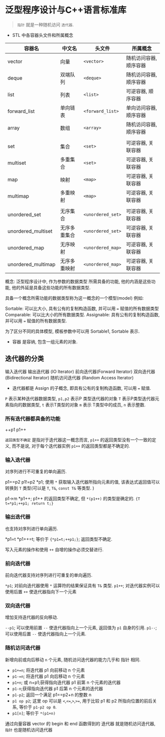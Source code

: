 # 泛型程序设计与C++语言标准库

> `指针` 就是一种随机访问 `迭代器`.

+ STL 中各容器头文件和所属概念

|容器名 | 中文名 | 头文件 | 所属概念|
|---|---|---|---|
|vector| 向量|    `<vector>`    |随机访问容器, 顺序容器|
|deque| 双端队列 |   `<deque>`   |随机访问容器, 顺序容器|
|list|  列表|    `<list>`    |可逆容器, 顺序容器|
|forward_list|  单向链表 |   `<forward_list>`    |单向访问容器, 顺序容器|
|array| 数组|    `<array>`   |随机访问容器, 顺序容器|
|||||
|set|   集合 |   `<set>` |可逆容器, 关联容器|
|multiset|  多重集合|    `<set>` |可逆容器, 关联容器|
|map|   映射 |   `<map>` |可逆容器, 关联容器|
|multimap|  多重映射 |   `<map>` |可逆容器, 关联容器|
|||||
|unordered_set| 无序集合 |   `<unordered_set>`   |可逆容器, 关联容器|
|unordered_multiset|    无序多重集合 |  `<unordered_set>`  |可逆容器, 关联容器|
|unordered_map| 无序映射 |  `<unordered_map>`   |可逆容器, 关联容器|
|unordered_multimap|    无序多重映射|    `<unordered_map>`   |可逆容器, 关联容器|

概念: 泛型程序设计中, 作为参数的数据类型 所需具备的功能,
他的内涵是这些功能, 他的外延是具备这些功能的所有数据类型.

具备一个概念所需功能的数据类型称为这一概念的一个模型(model)
例如:

Sortable: 可以比大小, 具有公有的复制构造函数, 并可以用 `=` 赋值的所有数据类型
Comparable: 可以比大小的所有数据类型.
Assignable: 具有公有的复制构造函数, 并可以用 `=` 赋值的所有数据类型.

为了区分不同的具体模型, 模板参数中可以用 Sortable1, Sortable 表示.

+ 容器 是容纳, 包含一组元素的对象.

## 迭代器的分类

输入迭代器 输出迭代器 (IO Iterator)
前向迭代器(Forward Iterator)
双向迭代器 (Bidirectional Iterator)
随机访问迭代器 (Random Access Iterator)

+ 迭代器都是 Assign 的子概念, 即具有公有的复制构造函数, 可以用 `=` 赋值.

`P` 表示某种迭代器数据类型, `p1,p2` 表示P 类型迭代器的对象
`T` 表示P类型迭代器元素指向的数据类型, `t` 表示T类型的对象
`m` 表示 T类型中的成员, `n` 表示整数.

### 所有迭代器都具备的功能

++p1
p1++

`返回类型不确定` 是指对于迭代器这一概念而言,  `p1++` 的返回类型没有一个一致的定义,
而不是说, 对于每个迭代器实例 `p1++` 的返回类型都是不确定的.

### 输入迭代器

对序列进行不可重复的单向遍历.

p1==p2
p1!=p2
*p1; 使用 `*` 获取输入迭代器所指向元素的值,
该表达式返回值可以转换到 `T` 类型(可以是 `T`, `T&`, `const T&` 等类型. )

p1->m
*p1++; p1++ 的返回类型不确定, 但 `*(p1++)` 的类型是确定的. `{T t=*p1;++p1; return t;}`

### 输出迭代器

也支持对序列进行单向遍历.

*p1=t
*p1++=t; 等价于 `{*p1=t;++p1;}`; 返回类型不确定.

写入元素的操作和使用 `++` 自增的操作必须交替进行.

### 前向迭代器

前向迭代器支持对序列进行可重复的单向遍历.

`*p1`; 对前向迭代器使用 `*` 运算符的结果保证具有 `T&` 类型.
`p1++`; 对迭代器实例可以使用后置 `++` 使迭代器指向下一个元素

### 双向迭代器

增加支持迭代器的反向移动.

`--p1`; 可以使用前置 `--` 使迭代器指向上一个元素, 返回值为 `p1` 自身的引用.
`p1--`; 可以使用后置 `--` 使迭代器指向上一个元素.

### 随机访问迭代器

新增向前或向后移动 `n` 个元素, 随机访问迭代器的能力几乎和 指针 相同.

+ `p1+=n`; 将迭代器 p1 向前移动 n 个元素
+ `p1-=n`; 将迭代器 p1 向后移动 n 个元素
+ `p1+n`; 或 n+p1;获得指向迭代器 p1 前第 n 个元素的迭代器
+ `p1-n`;获得指向迭代器 p1 后第 n 个元素的迭代器
+ `p1-p2`; 返回一个满足 p1==p2+n 的整数 n
+ `p1 op p2`; 这里 op 可以是 `<`,`<=`,`>`,`>=`,
用于比较 p1 和 p2 所指向位置的前后关系, 等价于 `p1-p2 op 0`.
+ `p1[n]`; 等价于 `*(p1+n)`

通过向量容器 vector 的 begin 和 end 函数得到的 迭代器 就是随机访问迭代器, 
`指针` 也是随机访问迭代器
